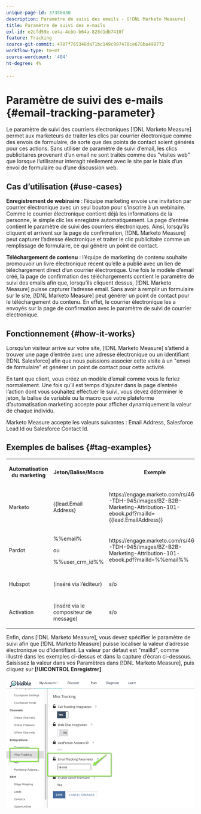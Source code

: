 ```yaml
---
unique-page-id: 37356030
description: Paramètre de suivi des emails - [!DNL Marketo Measure]
title: Paramètre de suivi des e-mails
exl-id: e2cfd59e-ce4a-4cbb-b64a-828d1db7410f
feature: Tracking
source-git-commit: 4787f765348da71bc149c997470ce678ba498772
workflow-type: tm+mt
source-wordcount: '404'
ht-degree: 4%

---
```


# Paramètre de suivi des e-mails {#email-tracking-parameter}

Le paramètre de suivi des courriers électroniques [!DNL Marketo Measure] permet aux marketeurs de traiter les clics par courrier électronique comme des envois de formulaire, de sorte que des points de contact soient générés pour ces actions. Sans utiliser de paramètre de suivi d’email, les clics publicitaires provenant d’un email ne sont traités comme des &quot;visites web&quot; que lorsque l’utilisateur interagit réellement avec le site par le biais d’un envoi de formulaire ou d’une discussion web.

## Cas d’utilisation  {#use-cases}

**Enregistrement de webinaire** : l’équipe marketing envoie une invitation par courrier électronique avec un seul bouton pour s’inscrire à un webinaire. Comme le courrier électronique contient déjà les informations de la personne, le simple clic les enregistre automatiquement. La page d’entrée contient le paramètre de suivi des courriers électroniques. Ainsi, lorsqu’ils cliquent et arrivent sur la page de confirmation, [!DNL Marketo Measure] peut capturer l’adresse électronique et traiter le clic publicitaire comme un remplissage de formulaire, ce qui génère un point de contact.

**Téléchargement de contenu** : l’équipe de marketing de contenu souhaite promouvoir un livre électronique récent qu’elle a publié avec un lien de téléchargement direct d’un courrier électronique. Une fois le modèle d’email créé, la page de confirmation des téléchargements contient le paramètre de suivi des emails afin que, lorsqu’ils cliquent dessus, [!DNL Marketo Measure] puisse capturer l’adresse email. Sans avoir à remplir un formulaire sur le site, [!DNL Marketo Measure] peut générer un point de contact pour le téléchargement du contenu. En effet, le courrier électronique les a envoyés sur la page de confirmation avec le paramètre de suivi de courrier électronique.

## Fonctionnement {#how-it-works}

Lorsqu’un visiteur arrive sur votre site, [!DNL Marketo Measure] s’attend à trouver une page d’entrée avec une adresse électronique ou un identifiant [!DNL Salesforce] afin que nous puissions associer cette visite à un &quot;envoi de formulaire&quot; et générer un point de contact pour cette activité.

En tant que client, vous créez un modèle d’email comme vous le feriez normalement. Une fois qu’il est temps d’ajouter dans la page d’entrée l’action dont vous souhaitez effectuer le suivi, vous devez déterminer le jeton, la balise de variable ou la macro que votre plateforme d’automatisation marketing accepte pour afficher dynamiquement la valeur de chaque individu.

Marketo Measure accepte les valeurs suivantes : Email Address, Salesforce Lead Id ou Salesforce Contact Id.

## Exemples de balises {#tag-examples}

<table> 
 <colgroup> 
  <col> 
  <col> 
  <col> 
  <col> 
 </colgroup> 
 <tbody> 
  <tr> 
   <th><p>Automatisation du marketing</p></th> 
   <th><p>Jeton/Balise/Macro </p></th> 
   <th><p>Exemple</p></th> 
   <th><p>Matériel de support</p></th> 
  </tr> 
  <tr> 
   <td><p>Marketo</p></td> 
   <td><p>{{lead.Email Address} </p></td> 
   <td><p>https://engage.marketo.com/rs/460-TDH-945/images/BZ-B2B-Marketing-Attribution-101-ebook.pdf?mailId={{lead.EmailAddress}}</p></td> 
   <td><p>https://experienceleague.adobe.com/docs/marketo/using/product-docs/demand-generation/landing-pages/personalizing-landing-pages/tokens-overview.html</p></td> 
  </tr> 
  <tr> 
   <td><p>Pardot</p></td> 
   <td><p>%%email% </p><p>ou</p><p>%%user_crm_id%%</p></td> 
   <td><p>https://engage.marketo.com/rs/460-TDH-945/images/BZ-B2B-Marketing-Attribution-101-ebook.pdf?mailId=%%email%%</p></td> 
   <td><p>https://help.salesforce.com/s/articleView?language=en_US&amp;id=pardot_variable_tags_reference.htm&amp;type=5</p></td> 
  </tr> 
  <tr> 
   <td><p>Hubspot</p></td> 
   <td><p>(inséré via l’éditeur)</p></td> 
   <td><p>s/o</p></td> 
   <td><p>https://knowledge.hubspot.com/website-pages/personalize-your-content</p></td> 
  </tr> 
  <tr> 
   <td><p>Activation</p></td> 
   <td><p>(inséré via le compositeur de message)</p></td> 
   <td><p>s/o</p></td> 
   <td><p>https://connect.act-on.com/hc/en-us/articles/360033436074-How-to-Personalize-Email-Content-with-CRM-Data</p></td> 
  </tr> 
 </tbody> 
</table>

Enfin, dans [!DNL Marketo Measure], vous devez spécifier le paramètre de suivi afin que [!DNL Marketo Measure] puisse localiser la valeur d’adresse électronique ou d’identifiant. La valeur par défaut est &quot;mailId&quot;, comme illustré dans les exemples ci-dessus et dans la capture d’écran ci-dessous. Saisissez la valeur dans vos Paramètres dans [!DNL Marketo Measure], puis cliquez sur **[!UICONTROL Enregistrer]**.

![](assets/one.png)
